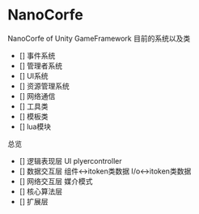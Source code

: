 # NanoCorfe
NanoCorfe of Unity GameFramework 
目前的系统以及类
- [] 事件系统
- [] 管理者系统
- [] UI系统
- [] 资源管理系统
- [] 网络通信
- [] 工具类
- [] 模板类
- [] lua模块


总览
- [] 逻辑表现层   UI  plyercontroller
- [] 数据交互层   组件<->itoken类数据   I/o<->itoken类数据
- [] 网络交互层   媒介模式
- [] 核心算法层  
- [] 扩展层
